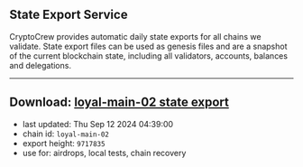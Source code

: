 ## State Export Service
CryptoCrew provides automatic daily state exports for all chains we validate. State export files can be used as genesis files and are a snapshot of the current blockchain state, including all validators, accounts, balances and delegations.

---
**Download: [loyal-main-02 state export](https://dl-eu2.ccvalidators.com/SERVICE/loyal/loyal-main-02_export_9717835.json)**
---

- last updated: Thu Sep 12 2024 04:39:00
- chain id: `loyal-main-02`
- export height: `9717835`
- use for: airdrops, local tests, chain recovery
